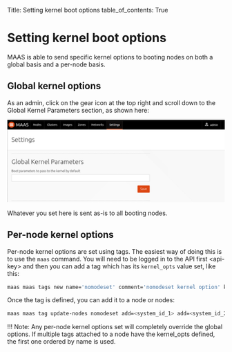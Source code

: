 Title: Setting kernel boot options
table_of_contents: True

# Setting kernel boot options

MAAS is able to send specific kernel options to booting nodes on both a global
basis and a per-node basis.

## Global kernel options

As an admin, click on the gear icon at the top right and scroll down to the
Global Kernel Parameters section, as shown here:

![image](../media/1.9_global_kernel_opts.png)

Whatever you set here is sent as-is to all booting nodes.

## Per-node kernel options

Per-node kernel options are set using tags. The easiest way of doing this is to
use the `maas` command. You will need to be logged in to the API first
&lt;api-key&gt; and then you can add a tag which has its `kernel_opts` value
set, like this:

```bash
maas maas tags new name='nomodeset' comment='nomodeset kernel option' kernel_opts='nomodeset vga'
```

Once the tag is defined, you can add it to a node or nodes:

```bash
maas maas tag update-nodes nomodeset add=<system_id_1> add=<system_id_2>
```

!!! Note:
    Any per-node kernel options set will completely override the global options.
    If multiple tags attached to a node have the kernel_opts defined, the first
    one ordered by name is used.
